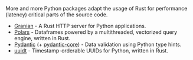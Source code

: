 More and more Python packages adapt the usage of Rust for performance (latency) critical parts of the source code.

- [Granian](https://github.com/emmett-framework/granian) - A Rust HTTP server for Python applications.
- [Polars](https://github.com/pola-rs/polars) - Dataframes powered by a multithreaded, vectorized query engine, written in Rust.
- [Pydantic](https://github.com/pydantic/pydantic) (+ [pydantic-core](https://github.com/pydantic/pydantic-core)) - Data validation using Python type hints.
- [uuidt](https://github.com/isaacharrisholt/uuidt) - Timestamp-orderable UUIDs for Python, written in Rust.
